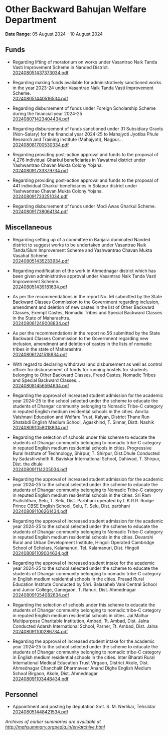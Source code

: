 # Other Backward Bahujan Welfare Department

**Date Range**: 05 August 2024 - 10 August 2024


## Funds
- Regarding lifting of moratorium on works under Vasantrao Naik Tanda Vasti Improvement Scheme in Nanded District.\
  [202408051437373034.pdf](https://gr.maharashtra.gov.in/Site/Upload/Government%20Resolutions/English/202408051437373034.pdf)

- Regarding making funds available for administratively sanctioned works in the year 2023-24 under Vasantrao Naik Tanda Vasti Improvement Scheme.\
  [202408051440516534.pdf](https://gr.maharashtra.gov.in/Site/Upload/Government%20Resolutions/English/202408051440516534.pdf)

- Regarding disbursement of funds under Foreign Scholarship Scheme during the financial year 2024-25\
  [202408071423404434.pdf](https://gr.maharashtra.gov.in/Site/Upload/Government%20Resolutions/English/202408071423404434.pdf)

- Regarding disbursement of funds sanctioned under 31 Subsidiary Grants (Non-Salary) for the financial year 2024-25 to Mahajyoti Jyotiba Phule Research and Training Institute (Mahajyoti), Nagpur...\
  [202408081700530334.pdf](https://gr.maharashtra.gov.in/Site/Upload/Government%20Resolutions/English/202408081700530334.pdf)

- Regarding providing post-action approval and funds to the proposal of 4,276 individual Gharkul beneficiaries in Yawatmal district under Yashwantrao Chavan Mukta Colony Yojana.\
  [202408091733379734.pdf](https://gr.maharashtra.gov.in/Site/Upload/Government%20Resolutions/English/202408091733379734.pdf)

- Regarding providing post-action approval and funds to the proposal of 441 individual Gharkul beneficiaries in Solapur district under Yashwantrao Chavan Mukta Colony Yojana.\
  [202408091733251034.pdf](https://gr.maharashtra.gov.in/Site/Upload/Government%20Resolutions/English/202408091733251034.pdf)

- Regarding disbursement of funds under Modi Awas Gharkul Scheme.\
  [202408091738064134.pdf](https://gr.maharashtra.gov.in/Site/Upload/Government%20Resolutions/English/202408091738064134.pdf)

## Miscellaneous
- Regarding setting up of a committee in Banjara dominated Nanded district to suggest works to be undertaken under Vasantrao Naik Tanda/Slum Improvement Scheme and Yashwantrao Chavan Mukta Vasahat Scheme.\
  [202408051435233934.pdf](https://gr.maharashtra.gov.in/Site/Upload/Government%20Resolutions/English/202408051435233934.pdf)

- Regarding modification of the work in Ahmednagar district which has been given administrative approval under Vasantrao Naik Tanda Vasti Improvement Scheme.\
  [202408051439181634.pdf](https://gr.maharashtra.gov.in/Site/Upload/Government%20Resolutions/English/202408051439181634.pdf)

- As per the recommendations in the report No. 56 submitted by the State Backward Classes Commission to the Government regarding inclusion, amendment and deletion of new castes in the list of Other Backward Classes, Exempt Castes, Nomadic Tribes and Special Backward Classes in the State of Maharashtra.\
  [202408061249008834.pdf](https://gr.maharashtra.gov.in/Site/Upload/Government%20Resolutions/English/202408061249008834.pdf)

- As per the recommendations in the report no.56 submitted by the State Backward Classes Commission to the Government regarding new inclusion, amendment and deletion of castes in the lists of nomadic tribes in the state of Maharashtra.\
  [202408061241518934.pdf](https://gr.maharashtra.gov.in/Site/Upload/Government%20Resolutions/English/202408061241518934.pdf)

- With regard to declaring withdrawal and disbursement as well as control officer for disbursement of funds for running hostels for students belonging to Other Backward Classes, Freed Castes, Nomadic Tribes and Special Backward Classes...\
  [202408081456594634.pdf](https://gr.maharashtra.gov.in/Site/Upload/Government%20Resolutions/English/202408081456594634.pdf)

- Regarding the approval of increased student admission for the academic year 2024-25 to the school selected under the scheme to educate the students of Dhangar community belonging to Nomadic Tribe-C category in reputed English medium residential schools in the cities. Amrita Vaishnavi Education and Welfare Trust, Kalyan, District Thane Run Shatabdi English Medium School, Agaskhind, T. Sinnar, Distt. Nashik\
  [202408091058018834.pdf](https://gr.maharashtra.gov.in/Site/Upload/Government%20Resolutions/English/202408091058018834.pdf)

- Regarding the selection of schools under this scheme to educate the students of Dhangar community belonging to nomadic tribe-C category in reputed English medium residential schools in cities. Progressive Rural Institute of Technology, Shirpur, T. Shirpur, Dist.Dhule Conducted by Sadashivsheth R. Baviskar International School, Dahiwad, T. Shirpur, Dist. the dhule\
  [202408091114205034.pdf](https://gr.maharashtra.gov.in/Site/Upload/Government%20Resolutions/English/202408091114205034.pdf)

- Regarding the approval of increased student admission for the academic year 2024-25 to the school selected under the scheme to educate the students of Dhangar community belonging to Nomadic Tribe-C category in reputed English medium residential schools in the cities. Sri Ram Pratishthan, Selu, T. Selu, Dist. Parbhani operated by L.K.R.R. Rodge Prince CBSE English School, Selu, T. Selu, Dist. parbhani\
  [202408091106261434.pdf](https://gr.maharashtra.gov.in/Site/Upload/Government%20Resolutions/English/202408091106261434.pdf)

- Regarding the approval of increased student admission for the academic year 2024-25 to the school selected under the scheme to educate the students of Dhangar community belonging to Nomadic Tribe-C category in reputed English medium residential schools in the cities. Devarshi Rural and Urban Development Institute, Hingoli Operated Cambridge School of Scholars, Kalamanuri, Tel. Kalamanuri, Dist. Hingoli\
  [202408091109004634.pdf](https://gr.maharashtra.gov.in/Site/Upload/Government%20Resolutions/English/202408091109004634.pdf)

- Regarding the approval of increased student intake for the academic year 2024-25 to the school selected under the scheme to educate the students of Dhangar community belonging to nomadic tribe-C category in English medium residential schools in the cities. Prasad Rural Education Institute Conducted by Shri. Balasaheb Vani Central School and Junior College, Ganegaon, T. Rahuri, Dist. Ahmednagar\
  [202408091054082634.pdf](https://gr.maharashtra.gov.in/Site/Upload/Government%20Resolutions/English/202408091054082634.pdf)

- Regarding the selection of schools under this scheme to educate the students of Dhangar community belonging to nomadic tribe-C category in reputed English medium residential schools in cities. Jai Malhar Multipurpose Charitable Institution, Ambad, Tt. Ambad, Dist. Jalna Conducted Adarsh International School, Parner, Tt. Ambad, Dist. Jalna\
  [202408091100286734.pdf](https://gr.maharashtra.gov.in/Site/Upload/Government%20Resolutions/English/202408091100286734.pdf)

- Regarding the approval of increased student intake for the academic year 2024-25 to the school selected under the scheme to educate the students of Dhangar community belonging to nomadic tribe-C category in English medium residential schools in the cities. Inter Bharati Rural International Medical Education Trust Virgaon, District Akole, Dist. Ahmednagar Chanchalit Dharmaveer Anand Dighe English Medium School Birgaon, Akole, Dist. Ahmednagar\
  [202408091103448434.pdf](https://gr.maharashtra.gov.in/Site/Upload/Government%20Resolutions/English/202408091103448434.pdf)

## Personnel
- Appointment and posting by deputation Smt. S. M. Nerlikar, Tehsildar\
  [202408051448421534.pdf](https://gr.maharashtra.gov.in/Site/Upload/Government%20Resolutions/English/202408051448421534.pdf)


*Archives of earlier summaries are available at http://mahsummary.orgpedia.in/en/archive.html*